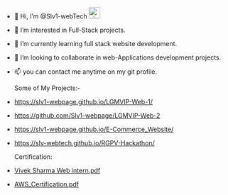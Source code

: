 
- 👋 Hi, I’m @Slv1-webTech <span class="inline-flex">
                    <a href="https://dev.to/viveksh76483611">
                      <img
                        src="https://d2fltix0v2e0sb.cloudfront.net/dev-badge.svg"
                        alt="vivek sharma's DEV Profile"
                        height="26"
                        width="26"
                      />
                    </a> 
- 👀 I’m interested in Full-Stack projects.
- 🌱 I’m currently learning full stack website development.
- 💞️ I’m looking to collaborate in  web-Applications development projects.
- 📫 you can contact me anytime on my git profile.

  Some of My Projects:-
-  https://slv1-webpage.github.io/LGMVIP-Web-1/
- https://github.com/Slv1-webpage/LGMVIP-Web-2
- https://slv1-webpage.github.io/E-Commerce_Website/
- https://slv-webtech.github.io/RGPV-Hackathon/
  
  Certification:
  
-  [Vivek Sharma Web intern.pdf](https://github.com/Slv1-webpage/Slv1-webpage/files/7962988/Vivek.Sharma.Web.intern.pdf)
<!---
Slv1-webpage/Slv1-webpage is a ✨ special ✨ repository because its `README.md` (this file) appears on your GitHub profile.
You can click the Preview link to take a look at your changes.
--->
- [AWS_Certification.pdf](https://github.com/Slv1-webpage/Slv1-webpage/files/8145947/AWS_Academy_Graduate___AWS_Academy_Cloud_Foundations_Badge20220226-53-9s2hsb.pdf)
